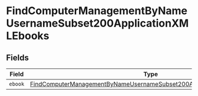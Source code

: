 # FindComputerManagementByNameUsernameSubset200ApplicationXMLEbooks


## Fields

| Field                                                                                                                                                                       | Type                                                                                                                                                                        | Required                                                                                                                                                                    | Description                                                                                                                                                                 |
| --------------------------------------------------------------------------------------------------------------------------------------------------------------------------- | --------------------------------------------------------------------------------------------------------------------------------------------------------------------------- | --------------------------------------------------------------------------------------------------------------------------------------------------------------------------- | --------------------------------------------------------------------------------------------------------------------------------------------------------------------------- |
| `ebook`                                                                                                                                                                     | [FindComputerManagementByNameUsernameSubset200ApplicationXMLEbooksEbook](../../models/operations/findcomputermanagementbynameusernamesubset200applicationxmlebooksebook.md) | :heavy_minus_sign:                                                                                                                                                          | N/A                                                                                                                                                                         |